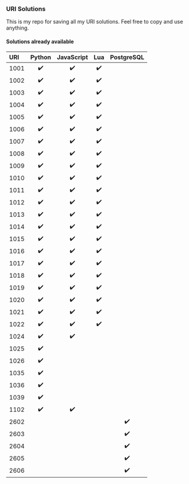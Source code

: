 ### URI Solutions

This is my repo for saving all my URI solutions.
Feel free to copy and use anything.

#### Solutions already available
<!--TABLE-->
URI  | Python | JavaScript | Lua | PostgreSQL 
:--- | :---: | :---: | :---: | :---: 
1001 | :heavy_check_mark: | :heavy_check_mark: | :heavy_check_mark: | 
1002 | :heavy_check_mark: | :heavy_check_mark: | :heavy_check_mark: | 
1003 | :heavy_check_mark: | :heavy_check_mark: | :heavy_check_mark: | 
1004 | :heavy_check_mark: | :heavy_check_mark: | :heavy_check_mark: | 
1005 | :heavy_check_mark: | :heavy_check_mark: | :heavy_check_mark: | 
1006 | :heavy_check_mark: | :heavy_check_mark: | :heavy_check_mark: | 
1007 | :heavy_check_mark: | :heavy_check_mark: | :heavy_check_mark: | 
1008 | :heavy_check_mark: | :heavy_check_mark: | :heavy_check_mark: | 
1009 | :heavy_check_mark: | :heavy_check_mark: | :heavy_check_mark: | 
1010 | :heavy_check_mark: | :heavy_check_mark: | :heavy_check_mark: | 
1011 | :heavy_check_mark: | :heavy_check_mark: | :heavy_check_mark: | 
1012 | :heavy_check_mark: | :heavy_check_mark: | :heavy_check_mark: | 
1013 | :heavy_check_mark: | :heavy_check_mark: | :heavy_check_mark: | 
1014 | :heavy_check_mark: | :heavy_check_mark: | :heavy_check_mark: | 
1015 | :heavy_check_mark: | :heavy_check_mark: | :heavy_check_mark: | 
1016 | :heavy_check_mark: | :heavy_check_mark: | :heavy_check_mark: | 
1017 | :heavy_check_mark: | :heavy_check_mark: | :heavy_check_mark: | 
1018 | :heavy_check_mark: | :heavy_check_mark: | :heavy_check_mark: | 
1019 | :heavy_check_mark: | :heavy_check_mark: | :heavy_check_mark: | 
1020 | :heavy_check_mark: | :heavy_check_mark: | :heavy_check_mark: | 
1021 | :heavy_check_mark: | :heavy_check_mark: | :heavy_check_mark: | 
1022 | :heavy_check_mark: | :heavy_check_mark: | :heavy_check_mark: | 
1024 | :heavy_check_mark: | :heavy_check_mark: |  | 
1025 | :heavy_check_mark: |  |  | 
1026 | :heavy_check_mark: |  |  | 
1035 | :heavy_check_mark: |  |  | 
1036 | :heavy_check_mark: |  |  | 
1039 | :heavy_check_mark: |  |  | 
1102 | :heavy_check_mark: | :heavy_check_mark: |  | 
2602 |  |  |  | :heavy_check_mark:
2603 |  |  |  | :heavy_check_mark:
2604 |  |  |  | :heavy_check_mark:
2605 |  |  |  | :heavy_check_mark:
2606 |  |  |  | :heavy_check_mark:
